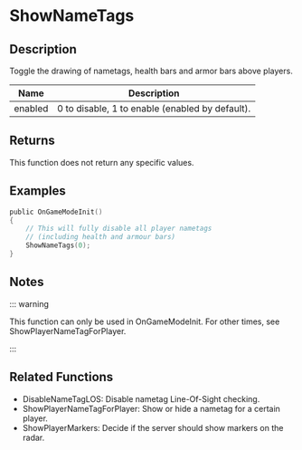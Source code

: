 # ShowNameTags

## Description

Toggle the drawing of nametags, health bars and armor bars above players.

| Name    | Description                                     |
| ------- | ----------------------------------------------- |
| enabled | 0 to disable, 1 to enable (enabled by default). |

## Returns

This function does not return any specific values.

## Examples

```c
public OnGameModeInit()
{
    // This will fully disable all player nametags
    // (including health and armour bars)
    ShowNameTags(0);
}
```

## Notes

::: warning

This function can only be used in OnGameModeInit. For other times, see ShowPlayerNameTagForPlayer.

:::

## Related Functions

- DisableNameTagLOS: Disable nametag Line-Of-Sight checking.
- ShowPlayerNameTagForPlayer: Show or hide a nametag for a certain player.
- ShowPlayerMarkers: Decide if the server should show markers on the radar.
